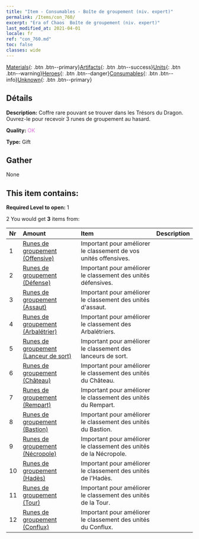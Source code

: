 ```yaml
---
title: "Item - Consumables - Boîte de groupement (niv. expert)"
permalink: /Items/con_760/
excerpt: "Era of Chaos  Boîte de groupement (niv. expert)"
last_modified_at: 2021-04-01
locale: fr
ref: "con_760.md"
toc: false
classes: wide
---
```

 [Materials](/fr/Items/){: .btn .btn--primary}[Artifacts](/fr/Items/Artifacts/){: .btn .btn--success}[Units](/fr/Items/Units/){: .btn .btn--warning}[Heroes](/fr/Items/Heroes/){: .btn .btn--danger}[Consumables](/fr/Items/Consumables/){: .btn .btn--info}[Unknown](/fr/Items/Unknown/){: .btn .btn--primary}

## Détails
 **Description:** Coffre rare pouvant se trouver dans les Trésors du Dragon. Ouvrez-le pour recevoir 3 runes de groupement au hasard.

 **Quality:** <span style="color: #DA70D6">OK</span>

 **Type:** Gift

## Gather

  None

## This item contains:

 **Required Level to open:** 1

 2 You would get **3** items  from:

  | Nr | Amount |     Item    | Description |
  |:---|:-------|:------------|:-----------:|
  | 1 | [Runes de groupement (Offensive)](/fr/Items/con_734/) | Important pour améliorer le classement de vos unités offensives. | 
  | 2 | [Runes de groupement (Défense)](/fr/Items/con_739/) | Important pour améliorer le classement des unités défensives. | 
  | 3 | [Runes de groupement (Assaut)](/fr/Items/con_741/) | Important pour améliorer le classement des unités d'assaut. | 
  | 4 | [Runes de groupement (Arbalétrier)](/fr/Items/con_742/) | Important pour améliorer le classement des Arbalétriers. | 
  | 5 | [Runes de groupement (Lanceur de sort)](/fr/Items/con_746/) | Important pour améliorer le classement des lanceurs de sort. | 
  | 6 | [Runes de groupement (Château)](/fr/Items/con_752/) | Important pour améliorer le classement des unités du Château. | 
  | 7 | [Runes de groupement (Rempart)](/fr/Items/con_753/) | Important pour améliorer le classement des unités du Rempart. | 
  | 8 | [Runes de groupement (Bastion)](/fr/Items/con_754/) | Important pour améliorer le classement des unités du Bastion. | 
  | 9 | [Runes de groupement (Nécropole)](/fr/Items/con_755/) | Important pour améliorer le classement des unités de la Nécropole. | 
  | 10 | [Runes de groupement (Hadès)](/fr/Items/con_777/) | Important pour améliorer le classement des unités de l'Hadès. | 
  | 11 | [Runes de groupement (Tour)](/fr/Items/con_785/) | Important pour améliorer le classement des unités de la Tour. | 
  | 12 | [Runes de groupement (Conflux)](/fr/Items/con_791/) | Important pour améliorer le classement des unités du Conflux. | 
